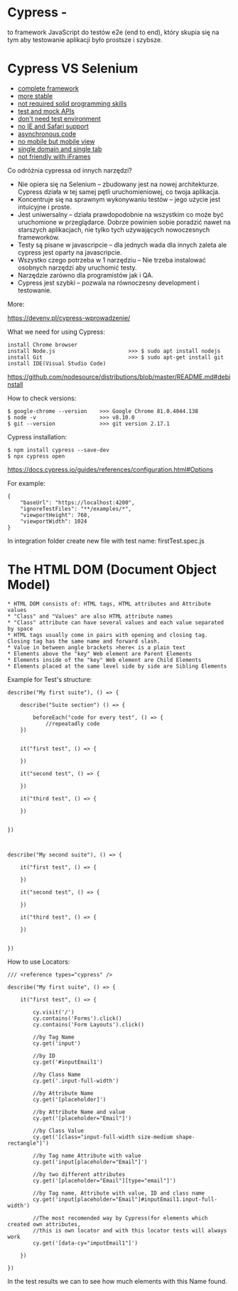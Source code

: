 # Cypress - 

to framework JavaScript do testów e2e (end to end), który skupia się na tym aby testowanie aplikacji było prostsze i szybsze.

# Cypress VS Selenium

* [complete framework](#complete-framework)
* [more stable](#more-stable)
* [not required solid programming skills](#not-required-solid-programming-skills)
* [test and mock APIs](#not-required-solid-programming-skills)
* [don't need test environment](#don't-need-test-environment)
* [no IE and Safari support](#no-IE-and-Safari-support)
* [asynchronous code](#asynchronous-code)
* [no mobile but mobile view](#no-mobile-but-mobile-view)
* [single domain and single tab](#single-domain-and-single-tab)
* [not friendly with iFrames](#not-friendly-with-iFrames)

Co odróżnia cypressa od innych narzędzi?

* Nie opiera się na Selenium – zbudowany jest na nowej architekturze. Cypress działa w tej samej pętli uruchomieniowej, co twoja aplikacja.
* Koncentruje się na sprawnym wykonywaniu testów – jego użycie jest intuicyjne i proste.
* Jest uniwersalny – działa prawdopodobnie na wszystkim co może być uruchomione w przeglądarce. Dobrze powinien sobie poradzić nawet na starszych aplikacjach, 
  nie tylko tych używających nowoczesnych frameworków.
* Testy są pisane w javascripcie – dla jednych wada dla innych zaleta ale cypress jest oparty na javascripcie.
* Wszystko czego potrzeba w 1 narzędziu – Nie trzeba instalować osobnych narzędzi aby uruchomić testy.
* Narzędzie zarówno dla programistów jak i QA.
* Cypress jest szybki – pozwala na równoczesny development i testowanie.

More:

https://devenv.pl/cypress-wprowadzenie/


What we need for using Cypress:

```
install Chrome browser
install Node.js                       >>> $ sudo apt install nodejs
install Git                           >>> $ sudo apt-get install git
install IDE(Visual Studio Code)
```
https://github.com/nodesource/distributions/blob/master/README.md#debinstall

How to check versions:

```
$ google-chrome --version    >>> Google Chrome 81.0.4044.138 
$ node -v                    >>> v8.10.0
$ git --version              >>> git version 2.17.1

```
Cypress installation:

```
$ npm install cypress --save-dev
$ npx cypress open
```
https://docs.cypress.io/guides/references/configuration.html#Options

For example:
```
{
    "baseUrl": "https://localhost:4200",
    "ignoreTestFiles": "**/examples/*",
    "viewportHeight": 768,
    "viewportWidth": 1024
}
```
In integration folder create new file with test name: firstTest.spec.js

# The HTML DOM (Document Object Model)
```
* HTML DOM consists of: HTML tags, HTML attributes and Attribute values
* "Class" and "Values" are also HTML attribute names
* "Class" attribute can have several values and each value separated by space
* HTML tags usually come in pairs with opening and closing tag. Closing tag has the same name and forward slash.
* Value in between angle brackets >here< is a plain text
* Elements above the "key" Web element are Parent Elements
* Elements inside of the "key" Web element are Child Elements
* Elements placed at the same level side by side are Sibling Elements
```
Example for Test's structure:

```
describe("My first suite"), () => {

    describe("Suite section") () => {

        beforeEach("code for every test", () => {
            //repeatadly code
    })
    

    it("first test", () => {

    })

    it("second test", () => {

    })

    it("third test", () => {

    })


})



describe("My second suite"), () => {

    it("first test", () => {

    })

    it("second test", () => {

    })

    it("third test", () => {

    })


})
```

How to use Locators:

```
/// <reference types="cypress" />

describe("My first suite", () => {

    it("first test", () => {

        cy.visit('/')
        cy.contains('Forms').click()
        cy.contains('Form Layouts').click()

        //by Tag Name
        cy.get('input')

        //by ID
        cy.get('#inputEmail1')

        //by Class Name
        cy.get('.input-full-width')

        //by Attribute Name
        cy.get('[placeholder]')

        //by Attribute Name and value
        cy.get('[placeholder="Email"]')

        //by Class Value
        cy.get('[class="input-full-width size-medium shape-rectangle"]')

        //by Tag name Attribute with value
        cy.get('input[placeholder="Email"]')

        //by two different attributes
        cy.get('[placeholder="Email"][type="email"]')

        //by Tag name, Attribute with value, ID and class name
        cy.get('input[placeholder="Email"]#inputEmail1.input-full-width')

        //The most recomended way by Cypress(for elements which created own attributes, 
        //this is own locator and with this locator tests will always work
        cy.get('[data-cy="imputEmail1"]')

    })

})
```
In the test results we can to see how much elements with this Name found. 
